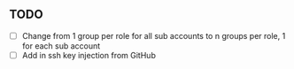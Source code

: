 



## TODO
- [ ] Change from 1 group per role for all sub accounts to n groups per role, 1 for each sub account
- [ ] Add in ssh key injection from GitHub
